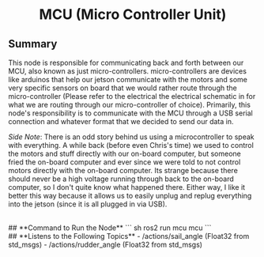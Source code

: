 # <p style="text-align: center;"> MCU (Micro Controller Unit) </p>

## **Summary**
This node is responsible for communicating back and forth between our MCU, also known as just micro-controllers. micro-controllers are devices like arduinos that help our jetson communicate with the motors and some very specific sensors on board that we would rather route through the micro-controller (Please refer to the electrical the electrical schematic in for what we are routing through our micro-controller of choice). Primarily, this node's responsibility is to communicate with the MCU through a USB serial connection and whatever format that we decided to send our data in.

*Side Note*: There is an odd story behind us using a microcontroller to speak with everything. A while back (before even Chris's time) we used to control the motors and stuff directly with our on-board computer, but someone fried the on-board computer and ever since we were told to not control motors directly with the on-board computer. Its strange because there should never be a high voltage running through back to the on-board computer, so I don't quite know what happened there. Either way, I like it better this way because it allows us to easily unplug and replug everything into the jetson (since it is all plugged in via USB).


<br>
## **Command to Run the Node**
``` sh
ros2 run mcu mcu
```

<br>
## **Listens to the Following Topics**
- /actions/sail_angle (Float32 from std_msgs)
- /actions/rudder_angle (Float32 from std_msgs)